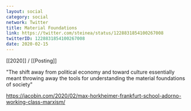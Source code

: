 ```yaml
---
layout: social
category: social
network: Twitter
title: Material Foundations
link: https://twitter.com/steinea/status/1228831854100267008
twitterID: 1228831854100267008
date: 2020-02-15
---
```


[[2020]] / [[Posting]]

"The shift away from political economy and toward culture essentially meant throwing away the tools for understanding the material foundations of society"

<https://jacobin.com/2020/02/max-horkheimer-frankfurt-school-adorno-working-class-marxism/>
